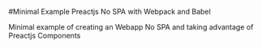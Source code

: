 #Minimal Example Preactjs No SPA with Webpack and Babel

Minimal example of creating an Webapp No SPA and taking advantage of Preactjs Components
